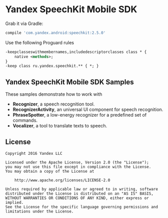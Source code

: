 
# Yandex SpeechKit  Mobile SDK

Grab it via Gradle:

```groovy
compile 'com.yandex.android:speechkit:2.5.0'
```

Use the following Proguard rules

```xml
-keepclasseswithmembernames,includedescriptorclasses class * {
    native <methods>;
}
-keep class ru.yandex.speechkit.** { *; }
```

## Yandex SpeechKit Mobile SDK Samples
These samples demonstrate how to work with

* **Recognizer**, a speech recognition tool.
* **RecognizerActivity**, an universal UI component for speech recognition.
* **PhraseSpotter**, a low-energy recognizer for a predefined set of commands.
* **Vocalizer**, a tool to translate texts to speech.

## License

    Copyright 2016 Yandex LLC

    Licensed under the Apache License, Version 2.0 (the "License");
    you may not use this file except in compliance with the License.
    You may obtain a copy of the License at

        http://www.apache.org/licenses/LICENSE-2.0

    Unless required by applicable law or agreed to in writing, software
    distributed under the License is distributed on an "AS IS" BASIS,
    WITHOUT WARRANTIES OR CONDITIONS OF ANY KIND, either express or implied.
    See the License for the specific language governing permissions and
    limitations under the License.
